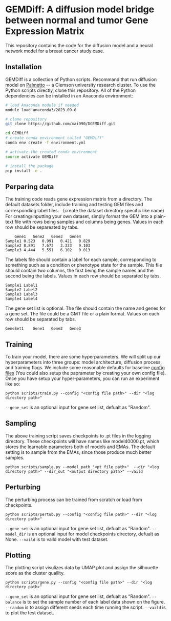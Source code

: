 # GEMDiff: A diffusion model bridge between normal and tumor Gene Expression Matrix

This repository contains the code for the diffusion model and a neural network model for a breast cancer study case. 
## Installation 

GEMDiff is a collection of Python scripts. Recommand that run diffusion model on [Palmetto](https://www.palmetto.clemson.edu/palmetto/) -- a Clemson university research cluster. To use the Python scripts directly, clone this repository.  All of the Python dependencies can be installed in an Anaconda environment:
```bash
# load Anaconda module if needed 
module load anaconda3/2023.09-0

# clone repository
git clone https://github.com/xai990/DGEMDiff.git

cd GEMDiff
# create conda environment called "GEMDiff"
conda env create -f environment.yml

# activate the created conda environment
source activate GEMDiff

# install the package
pip install -e . 

```


## Perparing data
The training code reads gene expression matrix from a directory. The default datasets folder, include training and testing GEM files and corresponding label files. 
（create the dataset directory specific like name)
For creating/inputting your own dataset, simply format the GEM into a plain-text file with rows being samples and columns being genes. Values in each row should be separeated by tabs. 
```
	Gene1	Gene2	Gene3	Gene4
Sample1	0.523	0.991	0.421	0.829
Sample2	8.891	7.673	3.333	9.103
Sample3	4.444	5.551	6.102	0.013
```
The labels file should contain a label for each sample, corresponding to something such as a condition or phenotype state for the sample. This file should contain two columns, the first being the sample names and the second being the labels. Values in each row should be separated by tabs.

```
Sample1	Label1
Sample2	Label2
Sample3	Label3
Sample4	Label4
```

The gene set list is optional. The file should contain the name and genes for a gene set. The file could be a GMT file or a plain format. Values on each row should be separated by tabs.
```
GeneSet1	Gene1	Gene2	Gene3
```

## Training 
To train your model, there are some hyperparameters. We will split up our hyperparameters into three groups: model architecture, diffusion process, and training flags. We include some reasonable defaults for baseline [config files](configs) (You could also setup the paprameter by creating your own config file). Once you have setup your hyper-parameters, you can run an experiment like so:


```
python scripts/train.py --config "<config file path>" --dir "<log directory path>"
```
`--gene_set` is an optional input for gene set list, defualt as "Random".

## Sampling 
The above training script saves checkpoints to .pt files in the logging directory. These checkpoints will have names like model40000.pt, which stores the learnable parameters both of models and EMAs. The default setting is to sample from the EMAs, since those produce much better samples. 
```
python scripts/sample.py --model_path "<pt file path>"  --dir "<log directory path>" --dir_out "<output directory path>" --vaild 
```

## Perturbing
The perturbing process can be trained from scratch or load from checkpoints. 
```
python scripts/pertub.py --config "<config file path>" --dir "<log directory path>" 
```
`--gene_set` is an optional input for gene set list, defualt as "Random".
`--model_dir` is an optional input for model checkpoints directory, defualt as None.
`--vaild` is to vaild model with test dataset. 

## Plotting
The plotting script visulizes data by UMAP plot and assign the silhouette score as the cluster quaility. 
```
python scripts/gene.py --config "<config file path>" --dir "<log directory path>"  
```
`--gene_set` is an optional input for gene set list, defualt as "Random".
`--balance` is to set the sample number of each label data shown on the figure. 
`--random` is to assign different seeds each time running the script. 
`--vaild` is to plot the test dataset. 

